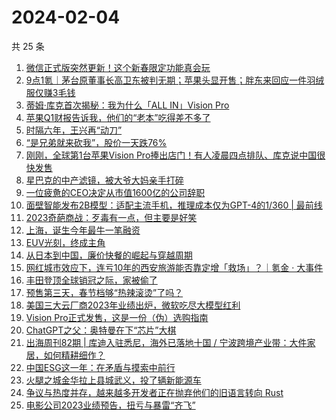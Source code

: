 # 2024-02-04

共 25 条

<!-- BEGIN 36KR -->
<!-- 最后更新时间 2024-02-04 03:02:09 +0800 -->
1. [微信正式版突然更新！这个新春限定功能真会玩](https://36kr.com/p/2631488312659205)
1. [9点1氪｜茅台原董事长高卫东被判无期；苹果头显开售；胖东来回应一件羽绒服仅赚3毛钱](https://36kr.com/p/2631590955891847)
1. [蒂姆·库克首次揭秘：我为什么「ALL IN」Vision Pro](https://36kr.com/p/2631413322103944)
1. [苹果Q1财报告诉我，他们的“老本”吃得差不多了](https://36kr.com/p/2631322665897218)
1. [时隔六年，王兴再“动刀”](https://36kr.com/p/2631341433240712)
1. [“是兄弟就来砍我”，股价一天跌76%](https://36kr.com/p/2631341250198664)
1. [刚刚，全球第1台苹果Vision Pro捧出店门！有人凌晨四点排队、库克说中国很快发售](https://36kr.com/p/2631705998097537)
1. [星巴克的中产滤镜，被大爷大妈亲手打碎](https://36kr.com/p/2632097750008066)
1. [一位疲惫的CEO决定从市值1600亿的公司辞职](https://36kr.com/p/2631635623874056)
1. [面壁智能发布2B模型：适配主流手机，推理成本仅为GPT-4的1/360 | 最前线](https://36kr.com/p/2629567079201926)
1. [2023奇葩商战：歹毒有一点，但主要是好笑](https://36kr.com/p/2632317587831938)
1. [上海，诞生今年最牛一笔融资](https://36kr.com/p/2632236231213321)
1. [EUV光刻，终成主角](https://36kr.com/p/2632249571868937)
1. [从日本到中国，廉价快餐的崛起与穿越周期](https://36kr.com/p/2619437945741189)
1. [网红城市效应下，连亏10年的西安旅游能否靠定增「救场」？｜氪金 · 大事件](https://36kr.com/p/2629793060994184)
1. [丰田登顶全球销冠之际，家被偷了](https://36kr.com/p/2632070309411969)
1. [预售第三天，春节档够“热辣滚烫”了吗？](https://36kr.com/p/2631463167459586)
1. [美国三大云厂商2023年业绩出炉，微软吃尽大模型红利](https://36kr.com/p/2631402555243651)
1. [Vision Pro正式发售，这是一份（伪）选购指南](https://36kr.com/p/2632159649415431)
1. [​ChatGPT之父：奥特曼在下“芯片”大棋](https://36kr.com/p/2632261131927817)
1. [出海周刊82期 | 库迪入驻悉尼，海外已落地十国 / 宁波跨境产业带：大件家居，如何精耕细作？](https://36kr.com/p/2628431870984456)
1. [中国ESG这一年：在矛盾与摸索中前行](https://36kr.com/p/2631607571271176)
1. [火腿之城金华拉上县城武义，投了辆新能源车](https://36kr.com/p/2632214370976000)
1. [争议与热度并存，越来越多开发者正在抛弃他们的旧语言转向 Rust](https://36kr.com/p/2632167801471238)
1. [电影公司2023业绩预告，扭亏与暴雷“齐飞”](https://36kr.com/p/2631463603077383)
<!-- END 36KR -->